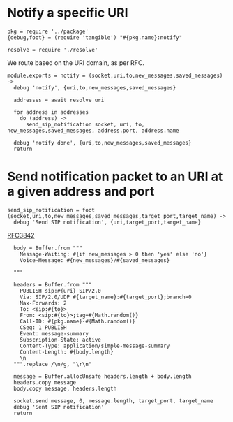 Notify a specific URI
=====================

    pkg = require '../package'
    {debug,foot} = (require 'tangible') "#{pkg.name}:notify"

    resolve = require './resolve'

We route based on the URI domain, as per RFC.

    module.exports = notify = (socket,uri,to,new_messages,saved_messages) ->
      debug 'notify', {uri,to,new_messages,saved_messages}

      addresses = await resolve uri

      for address in addresses
        do (address) ->
          send_sip_notification socket, uri, to, new_messages,saved_messages, address.port, address.name

      debug 'notify done', {uri,to,new_messages,saved_messages}
      return

Send notification packet to an URI at a given address and port
==============================================================

    send_sip_notification = foot (socket,uri,to,new_messages,saved_messages,target_port,target_name) ->
      debug 'Send SIP notification', {uri,target_port,target_name}

[RFC3842](https://tools.ietf.org/html/rfc3842)

      body = Buffer.from """
        Message-Waiting: #{if new_messages > 0 then 'yes' else 'no'}
        Voice-Message: #{new_messages}/#{saved_messages}

      """

      headers = Buffer.from """
        PUBLISH sip:#{uri} SIP/2.0
        Via: SIP/2.0/UDP #{target_name}:#{target_port};branch=0
        Max-Forwards: 2
        To: <sip:#{to}>
        From: <sip:#{to}>;tag=#{Math.random()}
        Call-ID: #{pkg.name}-#{Math.random()}
        CSeq: 1 PUBLISH
        Event: message-summary
        Subscription-State: active
        Content-Type: application/simple-message-summary
        Content-Length: #{body.length}
        \n
      """.replace /\n/g, "\r\n"

      message = Buffer.allocUnsafe headers.length + body.length
      headers.copy message
      body.copy message, headers.length

      socket.send message, 0, message.length, target_port, target_name
      debug 'Sent SIP notification'
      return
